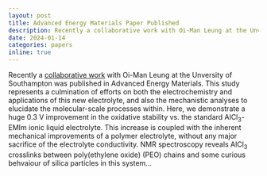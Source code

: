 ```yaml
---
layout: post
title: Advanced Energy Materials Paper Published
description: Recently a collaborative work with Oi-Man Leung at the Unversity of Southampton was published in Advanced Energy Materials. This study represents a culmination of efforts on both the electrochemistry and applications of this new electrolyte, and also the mechanistic analyses to elucidate the molecular-scale processes within. Here, we demonstrate a huge 0.3 V improvement in the oxidative stability vs. the standard AlCl<sub>3</sub>-EMIm ionic liquid electrolyte. This increase is coupled with the inherent mechanical improvements of a polymer electrolyte, without any major sacrifice of the electrolyte conductivity. NMR spectroscopy reveals AlCl<sub>3</sub> crosslinks between poly(ethylene oxide) (PEO) chains and some curious behvaiour of silica particles in this system...
date: 2024-01-14
categories: papers
inline: true
---
```


Recently a [collaborative work](https://onlinelibrary.wiley.com/doi/full/10.1002/aenm.202303285) with Oi-Man Leung at the Unversity of Southampton was published in Advanced Energy Materials. This study represents a culmination of efforts on both the electrochemistry and applications of this new electrolyte, and also the mechanistic analyses to elucidate the molecular-scale processes within. Here, we demonstrate a huge 0.3 V improvement in the oxidative stability vs. the standard AlCl<sub>3</sub>-EMIm ionic liquid electrolyte. This increase is coupled with the inherent mechanical improvements of a polymer electrolyte, without any major sacrifice of the electrolyte conductivity. NMR spectroscopy reveals AlCl<sub>3</sub> crosslinks between poly(ethylene oxide) (PEO) chains and some curious behvaiour of silica particles in this system...
